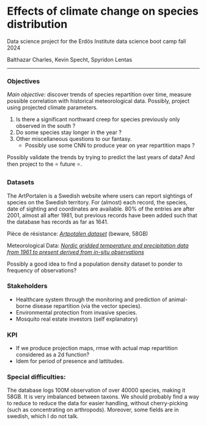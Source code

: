 # Effects of climate change on species distribution

Data science project for the Erdös Institute data science boot camp fall 2024

Balthazar Charles, Kevin Specht, Spyridon Lentas

---

### Objectives

*Main objective:* discover trends of species repartition over time, measure possible correlation with historical meteorological data. Possibly, project using projected climate parameters.

1) Is there a significant northward creep for species previously only observed in the south ?
2) Do some species stay longer in the year ?
3) Other miscellaneous questions to our fantasy.
    - Possibly use some CNN to produce year on year repartition maps ?

Possibly validate the trends by trying to predict the last years of data? And then project to the :star: future :star:.

### Datasets

The ArtPortalen is a Swedish website where users can report sightings of species on the Swedish territory. For (almost) each record, the species, date of sighting and coordinates are available. 80% of the entries are after 2001, almost all after 1981, but previous records have been added such that the database has records as far as 1641.

Pièce de résistance: [*Artpotalen dataset*](https://www.gbif.org/dataset/38b4c89f-584c-41bb-bd8f-cd1def33e92f) (beware, 58GB)

Meteorological Data: [*Nordic gridded temperature and precipitation data from 1961 to present derived from in-situ observations*](https://cds.climate.copernicus.eu/datasets/insitu-gridded-observations-nordic?tab=overview)

Possibly a good idea to find a population density dataset to ponder to frequency of observations?


### Stakeholders

- Healthcare system through the monitoring and prediction of animal-borne disease repartition (via the vector species).
- Environmental protection from invasive species.
- Mosquito real estate investors (self explanatory)

### KPI

- If we produce projection maps, rmse with actual map repartition considered as a 2d function?
- Idem for period of presence and lattitudes.

### Special difficulties:

The database logs 100M observation of over 40000 species, making it 58GB. It is very imbalanced between taxons. We should probably find a way to reduce to reduce the data for easier handling, without cherry-picking (such as concentrating on arthropods). Moreover, some fields are in swedish, which I do not talk.